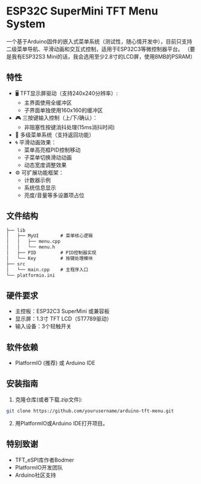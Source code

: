 # ESP32C SuperMini TFT Menu System

一个基于Arduino固件的嵌入式菜单系统（测试性，随心情开发中），目前只支持二级菜单导航、平滑动画和交互式控制，适用于ESP32C3等微控制器平台。
（要是我有ESP32S3 Mini的话，我会选用至少2.8寸的LCD屏，使用8MB的PSRAM）


## 特性

- 🖥️ TFT显示屏驱动（支持240x240分辨率）:
  - 主界面使用全缓冲区
  - 子界面单独使用160x160的缓冲区
- 🎮 三按键输入控制（上/下/确认）：
  - 非阻塞性按键消抖处理(15ms消抖时间)
- 📜 多级菜单系统（支持返回功能）
- 🌀 平滑动画效果：
  - 菜单高亮框PID控制移动
  - 子菜单切换滑动动画
  - 动态宽度调整效果
- ⚙️ 可扩展功能框架：
  - 计数器示例
  - 系统信息显示
  - 亮度/音量等多设置项占位

## 文件结构
```txt
├── lib
│   ├── MyUI        # 菜单核心逻辑
│   │   ├── menu.cpp
│   │   └── menu.h
│   ├── PID         # PID控制器实现
│   └── Key         # 按键处理模块
├── src
│   └── main.cpp    # 主程序入口
└── platformio.ini
```
## 硬件要求

- 主控板：ESP32C3 SuperMini 或兼容板
- 显示屏：1.3寸 TFT LCD（ST7789驱动）
- 输入设备：3个轻触开关

## 软件依赖

- PlatformIO (推荐) 或 Arduino IDE

## 安装指南

1. 克隆仓库(或者下载.zip文件):
```bash
git clone https://github.com/yourusername/arduino-tft-menu.git
```
2. 用PlatformIO或Arduino IDE打开项目。

## 特别致谢
- TFT_eSPI库作者Bodmer
- PlatformIO开发团队
- Arduino社区支持
